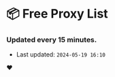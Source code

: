 # :package: Free Proxy List
### Updated every 15 minutes.

- Last updated: `2024-05-19 16:10`

:heart:
